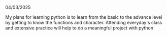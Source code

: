 04/03/2025

My plans for learning python is to learn from the basic to the advance level by getting to know the functions and character. Attending everyday's class and extensive practice will help to do a meaningful project with python 

